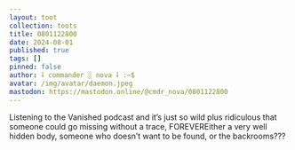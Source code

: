 ```yaml
---
layout: toot
collection: toots
title: 0801122800
date: 2024-08-01
published: true
tags: []
pinned: false
author: ⸸ commander ░ nova ⸸ :~$
avatar: /img/avatar/daemon.jpeg
mastodon: https://mastodon.online/@cmdr_nova/0801122800
---
```


Listening to the Vanished podcast and it’s just so wild plus ridiculous that someone could go missing without a trace, FOREVEREither a very well hidden body, someone who doesn’t want to be found, or the backrooms???

